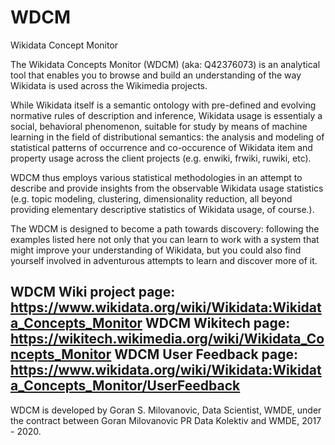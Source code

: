 # WDCM
Wikidata Concept Monitor

The Wikidata Concepts Monitor (WDCM) (aka: Q42376073) is an analytical tool that enables you to browse and build an understanding of the way Wikidata is used across the Wikimedia projects.

While Wikidata itself is a semantic ontology with pre-defined and evolving normative rules of description and inference, Wikidata usage is essentialy a social, behavioral phenomenon, suitable for study by means of machine learning in the field of distributional semantics: the analysis and modeling of statistical patterns of occurrence and co-occurence of Wikidata item and property usage across the client projects (e.g. enwiki, frwiki, ruwiki, etc). 

WDCM thus employs various statistical methodologies in an attempt to describe and provide insights from the observable Wikidata usage statistics (e.g. topic modeling, clustering, dimensionality reduction, all beyond providing elementary descriptive statistics of Wikidata usage, of course.).

The WDCM is designed to become a path towards discovery: following the examples listed here not only that you can learn to work with a system that might improve your understanding of Wikidata, but you could also find yourself involved in adventurous attempts to learn and discover more of it.

WDCM Wiki project page: https://www.wikidata.org/wiki/Wikidata:Wikidata_Concepts_Monitor
WDCM Wikitech page: https://wikitech.wikimedia.org/wiki/Wikidata_Concepts_Monitor
WDCM User Feedback page: https://www.wikidata.org/wiki/Wikidata:Wikidata_Concepts_Monitor/UserFeedback
---

WDCM is developed by Goran S. Milovanovic, Data Scientist, WMDE, under the contract between Goran Milovanovic PR Data Kolektiv and WMDE, 2017 - 2020.
